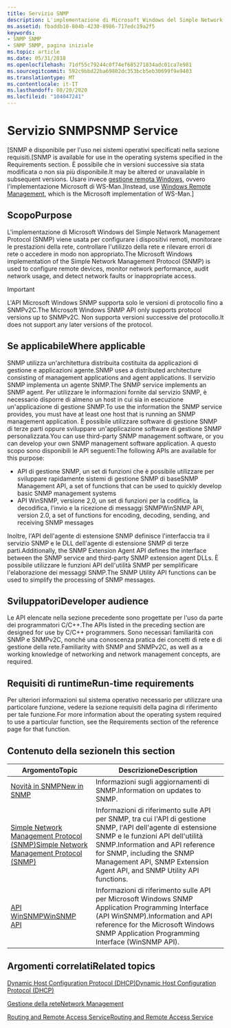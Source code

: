 ```yaml
---
title: Servizio SNMP
description: L'implementazione di Microsoft Windows del Simple Network Management Protocol (SNMP) viene usata per configurare i dispositivi remoti, monitorare le prestazioni della rete, controllare l'utilizzo della rete e rilevare errori di rete o accedere in modo non appropriato. Importante l'API Microsoft Windows SNMP supporta solo le versioni di protocollo fino a SNMPv2C. Non supporta versioni successive del protocollo.
ms.assetid: fbaddb10-804b-4230-8986-717edc19a2f5
keywords:
- SNMP SNMP
- SNMP SNMP, pagina iniziale
ms.topic: article
ms.date: 05/31/2018
ms.openlocfilehash: 71df55c79244c0f74ef685271834adc01ca7e981
ms.sourcegitcommit: 592c9bbd22ba69802dc353bcb5eb30699f9e9403
ms.translationtype: MT
ms.contentlocale: it-IT
ms.lasthandoff: 08/20/2020
ms.locfileid: "104047241"
---
```

# <a name="snmp-service"></a><span data-ttu-id="387b1-106">Servizio SNMP</span><span class="sxs-lookup"><span data-stu-id="387b1-106">SNMP Service</span></span>

<span data-ttu-id="387b1-107">\[SNMP è disponibile per l'uso nei sistemi operativi specificati nella sezione requisiti.</span><span class="sxs-lookup"><span data-stu-id="387b1-107">\[SNMP is available for use in the operating systems specified in the Requirements section.</span></span> <span data-ttu-id="387b1-108">È possibile che in versioni successive sia stata modificata o non sia più disponibile.</span><span class="sxs-lookup"><span data-stu-id="387b1-108">It may be altered or unavailable in subsequent versions.</span></span> <span data-ttu-id="387b1-109">Usare invece [gestione remota Windows](/windows/desktop/WinRM/portal), ovvero l'implementazione Microsoft di WS-Man.\]</span><span class="sxs-lookup"><span data-stu-id="387b1-109">Instead, use [Windows Remote Management](/windows/desktop/WinRM/portal), which is the Microsoft implementation of WS-Man.\]</span></span>

## <a name="purpose"></a><span data-ttu-id="387b1-110">Scopo</span><span class="sxs-lookup"><span data-stu-id="387b1-110">Purpose</span></span>

<span data-ttu-id="387b1-111">L'implementazione di Microsoft Windows del Simple Network Management Protocol (SNMP) viene usata per configurare i dispositivi remoti, monitorare le prestazioni della rete, controllare l'utilizzo della rete e rilevare errori di rete o accedere in modo non appropriato.</span><span class="sxs-lookup"><span data-stu-id="387b1-111">The Microsoft Windows implementation of the Simple Network Management Protocol (SNMP) is used to configure remote devices, monitor network performance, audit network usage, and detect network faults or inappropriate access.</span></span>

> [!IMPORTANT]
> <span data-ttu-id="387b1-112">L'API Microsoft Windows SNMP supporta solo le versioni di protocollo fino a SNMPv2C.</span><span class="sxs-lookup"><span data-stu-id="387b1-112">The Microsoft Windows SNMP API only supports protocol versions up to SNMPv2C.</span></span> <span data-ttu-id="387b1-113">Non supporta versioni successive del protocollo.</span><span class="sxs-lookup"><span data-stu-id="387b1-113">It does not support any later versions of the protocol.</span></span>

 

## <a name="where-applicable"></a><span data-ttu-id="387b1-114">Se applicabile</span><span class="sxs-lookup"><span data-stu-id="387b1-114">Where applicable</span></span>

<span data-ttu-id="387b1-115">SNMP utilizza un'architettura distribuita costituita da applicazioni di gestione e applicazioni agente.</span><span class="sxs-lookup"><span data-stu-id="387b1-115">SNMP uses a distributed architecture consisting of management applications and agent applications.</span></span> <span data-ttu-id="387b1-116">Il servizio SNMP implementa un agente SNMP.</span><span class="sxs-lookup"><span data-stu-id="387b1-116">The SNMP service implements an SNMP agent.</span></span> <span data-ttu-id="387b1-117">Per utilizzare le informazioni fornite dal servizio SNMP, è necessario disporre di almeno un host in cui sia in esecuzione un'applicazione di gestione SNMP.</span><span class="sxs-lookup"><span data-stu-id="387b1-117">To use the information the SNMP service provides, you must have at least one host that is running an SNMP management application.</span></span> <span data-ttu-id="387b1-118">È possibile utilizzare software di gestione SNMP di terze parti oppure sviluppare un'applicazione software di gestione SNMP personalizzata.</span><span class="sxs-lookup"><span data-stu-id="387b1-118">You can use third-party SNMP management software, or you can develop your own SNMP management software application.</span></span> <span data-ttu-id="387b1-119">A questo scopo sono disponibili le API seguenti:</span><span class="sxs-lookup"><span data-stu-id="387b1-119">The following APIs are available for this purpose:</span></span>

-   <span data-ttu-id="387b1-120">API di gestione SNMP, un set di funzioni che è possibile utilizzare per sviluppare rapidamente sistemi di gestione SNMP di base</span><span class="sxs-lookup"><span data-stu-id="387b1-120">SNMP Management API, a set of functions that can be used to quickly develop basic SNMP management systems</span></span>
-   <span data-ttu-id="387b1-121">API WinSNMP, versione 2,0, un set di funzioni per la codifica, la decodifica, l'invio e la ricezione di messaggi SNMP</span><span class="sxs-lookup"><span data-stu-id="387b1-121">WinSNMP API, version 2.0, a set of functions for encoding, decoding, sending, and receiving SNMP messages</span></span>

<span data-ttu-id="387b1-122">Inoltre, l'API dell'agente di estensione SNMP definisce l'interfaccia tra il servizio SNMP e le DLL dell'agente di estensione SNMP di terze parti.</span><span class="sxs-lookup"><span data-stu-id="387b1-122">Additionally, the SNMP Extension Agent API defines the interface between the SNMP service and third-party SNMP extension agent DLLs.</span></span> <span data-ttu-id="387b1-123">È possibile utilizzare le funzioni API dell'utilità SNMP per semplificare l'elaborazione dei messaggi SNMP.</span><span class="sxs-lookup"><span data-stu-id="387b1-123">The SNMP Utility API functions can be used to simplify the processing of SNMP messages.</span></span>

## <a name="developer-audience"></a><span data-ttu-id="387b1-124">Sviluppatori</span><span class="sxs-lookup"><span data-stu-id="387b1-124">Developer audience</span></span>

<span data-ttu-id="387b1-125">Le API elencate nella sezione precedente sono progettate per l'uso da parte dei programmatori C/C++.</span><span class="sxs-lookup"><span data-stu-id="387b1-125">The APIs listed in the preceding section are designed for use by C/C++ programmers.</span></span> <span data-ttu-id="387b1-126">Sono necessari familiarità con SNMP e SNMPv2C, nonché una conoscenza pratica dei concetti di rete e di gestione della rete.</span><span class="sxs-lookup"><span data-stu-id="387b1-126">Familiarity with SNMP and SNMPv2C, as well as a working knowledge of networking and network management concepts, are required.</span></span>

## <a name="run-time-requirements"></a><span data-ttu-id="387b1-127">Requisiti di runtime</span><span class="sxs-lookup"><span data-stu-id="387b1-127">Run-time requirements</span></span>

<span data-ttu-id="387b1-128">Per ulteriori informazioni sul sistema operativo necessario per utilizzare una particolare funzione, vedere la sezione requisiti della pagina di riferimento per tale funzione.</span><span class="sxs-lookup"><span data-stu-id="387b1-128">For more information about the operating system required to use a particular function, see the Requirements section of the reference page for that function.</span></span>

## <a name="in-this-section"></a><span data-ttu-id="387b1-129">Contenuto della sezione</span><span class="sxs-lookup"><span data-stu-id="387b1-129">In this section</span></span>



| <span data-ttu-id="387b1-130">Argomento</span><span class="sxs-lookup"><span data-stu-id="387b1-130">Topic</span></span>                                                                                                | <span data-ttu-id="387b1-131">Descrizione</span><span class="sxs-lookup"><span data-stu-id="387b1-131">Description</span></span>                                                                                                                                     |
|------------------------------------------------------------------------------------------------------|-------------------------------------------------------------------------------------------------------------------------------------------------|
| [<span data-ttu-id="387b1-132">Novità in SNMP</span><span class="sxs-lookup"><span data-stu-id="387b1-132">New in SNMP</span></span>](new-in-snmp.md)<br/>                                                            | <span data-ttu-id="387b1-133">Informazioni sugli aggiornamenti di SNMP.</span><span class="sxs-lookup"><span data-stu-id="387b1-133">Information on updates to SNMP.</span></span><br/>                                                                                                      |
| [<span data-ttu-id="387b1-134">Simple Network Management Protocol (SNMP)</span><span class="sxs-lookup"><span data-stu-id="387b1-134">Simple Network Management Protocol (SNMP)</span></span>](simple-network-management-protocol-snmp-.md)<br/> | <span data-ttu-id="387b1-135">Informazioni di riferimento sulle API per SNMP, tra cui l'API di gestione SNMP, l'API dell'agente di estensione SNMP e le funzioni API dell'utilità SNMP.</span><span class="sxs-lookup"><span data-stu-id="387b1-135">Information and API reference for SNMP, including the SNMP Management API, SNMP Extension Agent API, and SNMP Utility API functions.</span></span><br/> |
| [<span data-ttu-id="387b1-136">API WinSNMP</span><span class="sxs-lookup"><span data-stu-id="387b1-136">WinSNMP API</span></span>](snmp-reference.md)<br/>                                                         | <span data-ttu-id="387b1-137">Informazioni di riferimento sulle API per Microsoft Windows SNMP Application Programming Interface (API WinSNMP).</span><span class="sxs-lookup"><span data-stu-id="387b1-137">Information and API reference for the Microsoft Windows SNMP Application Programming Interface (WinSNMP API).</span></span> <br/>                       |



 

## <a name="related-topics"></a><span data-ttu-id="387b1-138">Argomenti correlati</span><span class="sxs-lookup"><span data-stu-id="387b1-138">Related topics</span></span>

<dl> <dt>

[<span data-ttu-id="387b1-139">Dynamic Host Configuration Protocol (DHCP)</span><span class="sxs-lookup"><span data-stu-id="387b1-139">Dynamic Host Configuration Protocol (DHCP)</span></span>](/previous-versions/windows/desktop/dhcp/dhcp-start-page)
</dt> <dt>

[<span data-ttu-id="387b1-140">Gestione della rete</span><span class="sxs-lookup"><span data-stu-id="387b1-140">Network Management</span></span>](/windows/desktop/NetMgmt/network-management)
</dt> <dt>

[<span data-ttu-id="387b1-141">Routing and Remote Access Service</span><span class="sxs-lookup"><span data-stu-id="387b1-141">Routing and Remote Access Service</span></span>](/windows/desktop/RRAS/portal)
</dt> </dl>

 

